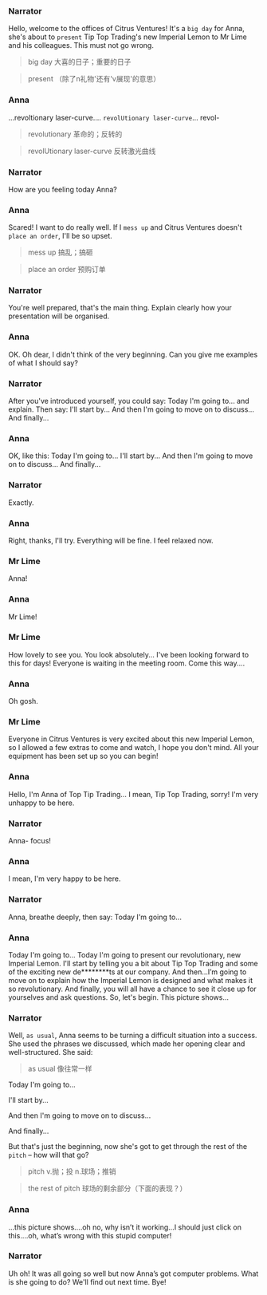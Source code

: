 ### Narrator
Hello, welcome to the offices of Citrus Ventures! It's a `big day` for Anna, she's about to `present` Tip Top Trading's new Imperial Lemon to Mr Lime and his colleagues. This must not go wrong.
> big day 大喜的日子；重要的日子

> present （除了n礼物'还有'v展现'的意思）

### Anna
…revoltionary laser-curve.... `revolUtionary laser-curve`... revol-
> revolutionary 革命的；反转的

> revolUtionary laser-curve 反转激光曲线

### Narrator
How are you feeling today Anna?

### Anna
Scared! I want to do really well. If I `mess up` and Citrus Ventures doesn't `place an order`, I'll be so upset.
> mess up 搞乱；搞砸

> place an order 预购订单

### Narrator
You're well prepared, that's the main thing. Explain clearly how your presentation will be organised.

### Anna
OK. Oh dear, I didn't think of the very beginning. Can you give me examples of what I should say?

### Narrator
After you've introduced yourself, you could say:
Today I'm going to... and explain. Then say:
I'll start by...
And then I'm going to move on to discuss…
And finally...

### Anna
OK, like this:
Today I'm going to...
I'll start by...
And then I'm going to move on to discuss…
And finally...

### Narrator
Exactly.

### Anna
Right, thanks, I'll try. Everything will be fine. I feel relaxed now.

### Mr Lime
Anna!

### Anna
Mr Lime!

### Mr Lime
How lovely to see you. You look absolutely... I've been looking forward to this for days! Everyone is waiting in the meeting room. Come this way....

### Anna
Oh gosh.

### Mr Lime
Everyone in Citrus Ventures is very excited about this new Imperial Lemon, so I allowed a few extras to come and watch, I hope you don't mind. All your equipment has been set up so you can begin!

### Anna
Hello, I'm Anna of Top Tip Trading… I mean, Tip Top Trading, sorry! I'm very unhappy to be here.

### Narrator
Anna- focus!

### Anna
I mean, I'm very happy to be here.

### Narrator
Anna, breathe deeply, then say:
Today I'm going to...

### Anna
Today I'm going to... Today I'm going to present our revolutionary, new Imperial Lemon. I'll start by telling you a bit about Tip Top Trading and some of the exciting new de********ts at our company. And then…I’m going to move on to explain how the Imperial Lemon is designed and what makes it so revolutionary. And finally, you will all have a chance to see it close up for yourselves and ask questions. So, let's begin. This picture shows...

### Narrator
Well, `as usual`, Anna seems to be turning a difficult situation into a success. She used the phrases we discussed, which made her opening clear and well-structured. She said:
> as usual 像往常一样

Today I'm going to...

I'll start by...

And then I'm going to move on to discuss…

And finally...

But that's just the beginning, now she's got to get through the rest of the `pitch` – how will that go?
> pitch v.抛；投  n.球场；推销

> the rest of pitch 球场的剩余部分（下面的表现？）

### Anna
…this picture shows….oh no, why isn’t it working…I should just click on this….oh, what’s wrong with this stupid computer!

### Narrator
Uh oh! It was all going so well but now Anna’s got computer problems. What is she going to do? We'll find out next time. Bye!